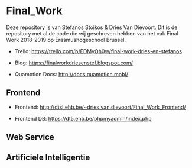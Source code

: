 # Final_Work

Deze repository is van Stefanos Stoikos & Dries Van Dievoort.
Dit is de repository met al de code die wij geschreven hebben van het vak Final Work 2018-2019 op Erasmushogeschool Brussel.

* Trello: https://trello.com/b/EDMyOh0w/final-work-dries-en-stefanos

* Blog: https://finalworkdriesenstef.blogspot.com/

* Quamotion Docs: http://docs.quamotion.mobi/

## Frontend

* Frontend: http://dtsl.ehb.be/~dries.van.dievoort/Final_Work_Frontend/

* Frontend DB: https://dt5.ehb.be/phpmyadmin/index.php

## Web Service


## Artificiele Intelligentie


